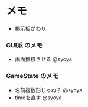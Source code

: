 # メモ  
+ 掲示板がわり
  
### GUI系 のメモ  
+ 画面推移させる @syoya  
  
### GameState のメモ  
+ 名前複数形じゃね？ @syoya  
+ timeを直す @syoya  

